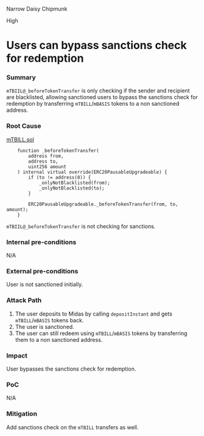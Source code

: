 Narrow Daisy Chipmunk

High

# Users can bypass sanctions check for redemption

### Summary

`mTBIIL@_beforeTokenTransfer` is only checking if the sender and recipient are blacklisted, allowing sanctioned users to bypass the sanctions check for redemption by transferring `mTBILL`/`mBASIS` tokens to a non sanctioned address.

### Root Cause

[mTBILL.sol](https://github.com/sherlock-audit/2024-08-midas-minter-redeemer/blob/main/midas-contracts/contracts/mTBILL/mTBILL.sol#L82-L93)

```solidity
    function _beforeTokenTransfer(
        address from,
        address to,
        uint256 amount
    ) internal virtual override(ERC20PausableUpgradeable) {
        if (to != address(0)) {
            _onlyNotBlacklisted(from);
            _onlyNotBlacklisted(to);
        }

        ERC20PausableUpgradeable._beforeTokenTransfer(from, to, amount);
    }
```

`mTBIIL@_beforeTokenTransfer` is not checking for sanctions.

### Internal pre-conditions

N/A

### External pre-conditions

User is not sanctioned initially.

### Attack Path

1. The user deposits to Midas by calling `depositInstant` and gets `mTBILL`/`mBASIS` tokens back.
2. The user is sanctioned.
3. The user can still redeem using `mTBILL`/`mBASIS` tokens by transferring them to a non sanctioned address.

### Impact

User bypasses the sanctions check for redemption.

### PoC

N/A

### Mitigation

Add sanctions check on the `mTBILL` transfers as well.